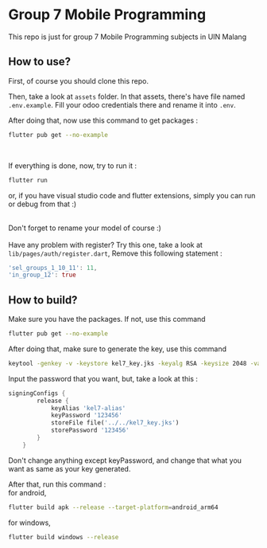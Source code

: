 # Group 7 Mobile Programming
This repo is just for group 7 Mobile Programming subjects in UIN Malang

## How to use?
First, of course you should clone this repo. <br>

Then, take a look at `assets` folder. In that assets, there's have file named `.env.example`. Fill your odoo credentials there and rename it into `.env`. <br>

After doing that, now use this command to get packages : 
```bash
flutter pub get --no-example
```
<br>

If everything is done, now, try to run it :
```bash
flutter run
```
or, if you have visual studio code and flutter extensions, simply you can run or debug from that :) <br> <br>

Don't forget to rename your model of course :) <br> <br>
Have any problem with register?
Try this one, take a look at `lib/pages/auth/register.dart`,
Remove this following statement : 
```dart
'sel_groups_1_10_11': 11,
'in_group_12': true
```

## How to build?
Make sure you have the packages. If not, use this command
```bash
flutter pub get --no-example
```
After doing that, make sure to generate the key, use this command
```bash
keytool -genkey -v -keystore kel7_key.jks -keyalg RSA -keysize 2048 -validity 10000 -alias kel7-alias
```

Input the password that you want, but, take a look at this : 
```dart
signingConfigs {
        release {
            keyAlias 'kel7-alias'
            keyPassword '123456'
            storeFile file('../../kel7_key.jks')
            storePassword '123456'
        }
    }
```

Don't change anything except keyPassword, and change that what you want as same as your key generated.

After that, run this command : <br>
for android,
```bash
flutter build apk --release --target-platform=android_arm64
```

for windows,
```bash
flutter build windows --release
```